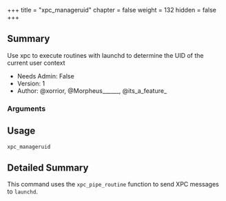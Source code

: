 +++
title = "xpc_manageruid"
chapter = false
weight = 132
hidden = false
+++

## Summary
Use xpc to execute routines with launchd to determine the UID of the current user context
  
- Needs Admin: False  
- Version: 1  
- Author: @xorrior, @Morpheus______, @its_a_feature_  

### Arguments

## Usage

```
xpc_manageruid
```


## Detailed Summary

This command uses the `xpc_pipe_routine` function to send XPC messages to `launchd`.